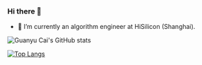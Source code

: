 ### Hi there 👋

<!--
**CuthbertCai/CuthbertCai** is a ✨ _special_ ✨ repository because its `README.md` (this file) appears on your GitHub profile.

Here are some ideas to get you started:

- 🔭 I’m currently working on ...
- 🌱 I’m currently learning ...
- 👯 I’m looking to collaborate on ...
- 🤔 I’m looking for help with ...
- 💬 Ask me about ...
- 📫 How to reach me: ...
- 😄 Pronouns: ...
- ⚡ Fun fact: ...
-->
- 🔭 I’m currently an algorithm engineer at HiSilicon (Shanghai).

![Guanyu Cai's GitHub stats](https://github-readme-stats.vercel.app/api?username=CuthbertCai&show_icons=true&theme=radical)


[![Top Langs](https://github-readme-stats.vercel.app/api/top-langs/?username=CuthbertCai&layout=compact)](https://github.com/anuraghazra/github-readme-stats)
